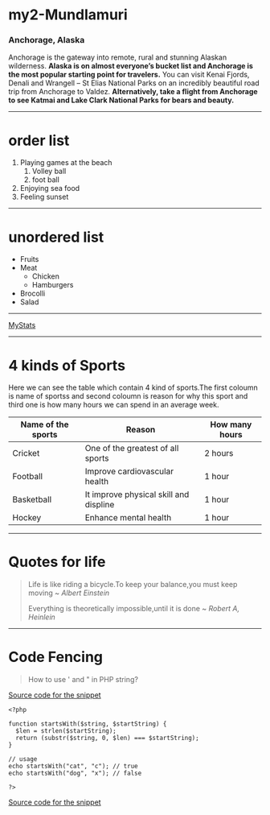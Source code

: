 # my2-Mundlamuri
### Anchorage, Alaska
Anchorage is the gateway into remote, rural and stunning Alaskan wilderness. **Alaska is on almost everyone’s bucket list and Anchorage is the most popular starting point for travelers.**
You can visit Kenai Fjords, Denali and Wrangell – St Elias National Parks on an incredibly beautiful road trip from Anchorage to Valdez.
**Alternatively, take a flight from Anchorage to see Katmai and Lake Clark National Parks for bears and beauty.**

---
# order list

1. Playing games at the beach
    1. Volley ball
    2. foot ball
1. Enjoying sea food
2. Feeling sunset

---

# unordered list

* Fruits
* Meat
    * Chicken
    * Hamburgers
* Brocolli
* Salad

---

[MyStats](MyStats.md)

---

# 4 kinds of Sports
Here we can see the table which contain 4 kind of sports.The first coloumn is name of sportss and second coloumn is reason for why this sport and third one is how many hours we can spend in an average week.

| Name of the sports |   Reason   |   How many hours |
|       ---              |         ---           |        ---          |
|  Cricket    |    One of the greatest of all sports      |   2 hours   |
|  Football   |    Improve cardiovascular health          |   1 hour    |
|  Basketball |    It improve physical skill and displine |   1 hour    |
|  Hockey     |    Enhance mental health                  |   1 hour    |

---

# Quotes for life
> Life is like riding a bicycle.To keep your balance,you must keep moving   ~ *Albert Einstein*
>
> Everything is theoretically impossible,until it is done   ~ *Robert A, Heinlein*

---
# Code Fencing
> How to use ' and " in PHP string? 

[Source code for the snippet](https://stackoverflow.com/questions/71669707/how-to-use-and-in-php-string)

```
<?php 
  
function startsWith($string, $startString) { 
  $len = strlen($startString); 
  return (substr($string, 0, $len) === $startString); 
} 

// usage
echo startsWith("cat", "c"); // true
echo startsWith("dog", "x"); // false

?> 

```
[Source code for the snippet](https://css-tricks.com/snippets/php/test-if-string-starts-with-certain-characters-in-php/)
